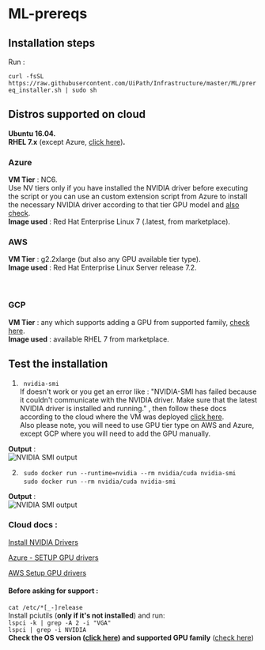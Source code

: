 # ML-prereqs
## Installation steps
Run :

```curl -fsSL https://raw.githubusercontent.com/UiPath/Infrastructure/master/ML/prereq_installer.sh | sudo sh ```

## Distros supported on cloud
**Ubuntu 16.04.** <br>
**RHEL 7.x** (except Azure, [click here](#azure------------))**.**<br>

### Azure            <br>
**VM Tier** : NC6.<br> 
Use NV tiers only if you have installed the NVIDIA driver before executing the script or you can use an custom extension script from Azure to install the necessary NVIDIA driver according to that tier GPU model and [also check](#cloud-docs--------------).            <br>
**Image used** : Red Hat Enterprise Linux 7 (.latest, from marketplace).            <br>

### AWS            <br>
**VM Tier** : g2.2xlarge (but also any GPU available tier type).           <br>
**Image used** : Red Hat Enterprise Linux Server release 7.2.            <br>
         <br>            <br>

### GCP
**VM Tier** : any which supports adding a GPU from supported family, [check here](https://docs.uipath.com/activities/docs/deploying-a-local-machine-learning-model).<br>
**Image used** : available RHEL 7 from marketplace.             <br>


## Test the installation            <br>
1) ``` nvidia-smi```             <br>
If doesn't work or you get an error like : "NVIDIA-SMI has failed because it couldn't communicate with the NVIDIA driver. Make sure that the latest NVIDIA driver is installed and running." , then follow these docs according to the cloud where the VM was deployed [click here](#cloud-docs--------------).<br>
Also please note, you will need to use GPU tier type on AWS and Azure, except GCP where you will need to add the GPU manually.            <br>

**Output** :            <br>
![NVIDIA SMI output](https://github.com/UiPath/Infrastructure/blob/master/ML/nvidia-smi.png)

2) ``` sudo docker run --runtime=nvidia --rm nvidia/cuda nvidia-smi```                <br>
``` sudo docker run --rm nvidia/cuda nvidia-smi```       <br>

**Output** :            <br>
![NVIDIA SMI output](https://github.com/UiPath/Infrastructure/blob/master/ML/nvidia-smi.png)



### Cloud docs :             <br>
[Install NVIDIA Drivers](https://docs.nvidia.com/deeplearning/sdk/cudnn-install/index.html#installdriver)    <br>

[Azure - SETUP GPU drivers](https://docs.microsoft.com/en-us/azure/virtual-machines/linux/n-series-driver-setup)      <br>


[AWS Setup GPU drivers](https://docs.aws.amazon.com/AWSEC2/latest/UserGuide/install-nvidia-driver.html)       <br>


#### Before asking for support :
```cat /etc/*[_-]release``` <br>
Install pciutils (**only if it's not installed**) and run:            <br>
```lspci -k | grep -A 2 -i "VGA"```            <br>
```lspci | grep -i NVIDIA```            <br>
**Check the OS version ([click here](#distros-supported-on-cloud)) and supported GPU family** ([check here](https://docs.uipath.com/activities/docs/deploying-a-local-machine-learning-model))